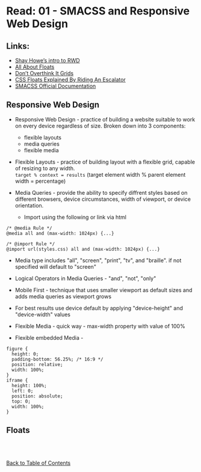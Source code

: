 # Read: 01 - SMACSS and Responsive Web Design

## Links:

- [Shay Howe’s intro to RWD](http://learn.shayhowe.com/advanced-html-css/responsive-web-design/)
- [All About Floats](https://css-tricks.com/all-about-floats/)
- [Don’t Overthink It Grids](https://css-tricks.com/dont-overthink-it-grids/)
- [CSS Floats Explained By Riding An Escalator](https://medium.freecodecamp.org/css-floats-explained-by-riding-an-escalator-57fa55232333)
- [SMACSS Official Documentation](http://smacss.com/)

## Responsive Web Design

- Responsive Web Design - practice of building a website suitable to work on every device regardless of size. Broken down into 3 components:

  - flexible layouts
  - media queries
  - flexible media

- Flexible Layouts - practice of building layout with a flexible grid, capable of resizing to any width.  
  `target % context = results` (target element width % parent element width = percentage)

- Media Queries - provide the ability to specify diffrent styles based on different browsers, device circumstances, width of viewport, or device orientation.
  - Import using the following or link via html

```
/* @media Rule */
@media all and (max-width: 1024px) {...}

/* @import Rule */
@import url(styles.css) all and (max-width: 1024px) {...}
```

- Media type includes "all", "screen", "print", "tv", and "braille". if not specified will default to "screen"
- Logical Operators in Media Queries - "and", "not", "only"

- Mobile First - technique that uses smaller viewport as default sizes and adds media queries as viewport grows

- For best results use device default by applying "device-height" and "device-width" values

- Flexible Media - quick way - max-width property with value of 100%
- Flexible embedded Media -

```
figure {
  height: 0;
  padding-bottom: 56.25%; /* 16:9 */
  position: relative;
  width: 100%;
}
iframe {
  height: 100%;
  left: 0;
  position: absolute;
  top: 0;
  width: 100%;
}
```

## Floats


<br>
<br>

[Back to Table of Contents](README.md)